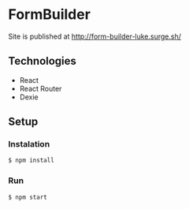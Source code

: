# FormBuilder

Site is published at http://form-builder-luke.surge.sh/

## Technologies

- React
- React Router
- Dexie

## Setup

### Instalation

```sh
$ npm install
```

### Run

```sh
$ npm start
```
